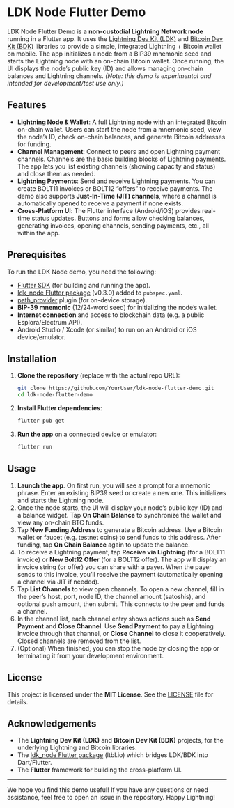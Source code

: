 # LDK Node Flutter Demo

LDK Node Flutter Demo is a **non-custodial Lightning Network node** running in a Flutter app. It uses the [Lightning Dev Kit (LDK)](https://lightningdevkit.org/) and [Bitcoin Dev Kit (BDK)](https://bitcoindevkit.org/) libraries to provide a simple, integrated Lightning + Bitcoin wallet on mobile. The app initializes a node from a BIP39 mnemonic seed and starts the Lightning node with an on-chain Bitcoin wallet. Once running, the UI displays the node’s public key (ID) and allows managing on-chain balances and Lightning channels. *(Note: this demo is experimental and intended for development/test use only.)*

## Features

- **Lightning Node & Wallet**: A full Lightning node with an integrated Bitcoin on-chain wallet. Users can start the node from a mnemonic seed, view the node’s ID, check on-chain balances, and generate Bitcoin addresses for funding.
- **Channel Management**: Connect to peers and open Lightning payment channels. Channels are the basic building blocks of Lightning payments. The app lets you list existing channels (showing capacity and status) and close them as needed.
- **Lightning Payments**: Send and receive Lightning payments. You can create BOLT11 invoices or BOLT12 “offers” to receive payments. The demo also supports **Just-In-Time (JIT) channels**, where a channel is automatically opened to receive a payment if none exists.
- **Cross-Platform UI**: The Flutter interface (Android/iOS) provides real-time status updates. Buttons and forms allow checking balances, generating invoices, opening channels, sending payments, etc., all within the app.

## Prerequisites

To run the LDK Node demo, you need the following:

- [Flutter SDK](https://flutter.dev/) (for building and running the app).
- [ldk_node Flutter package](https://pub.dev/packages/ldk_node) (v0.3.0) added to `pubspec.yaml`.
- [path_provider](https://pub.dev/packages/path_provider) plugin (for on-device storage).
- **BIP-39 mnemonic** (12/24-word seed) for initializing the node’s wallet.
- **Internet connection** and access to blockchain data (e.g. a public Esplora/Electrum API).
- Android Studio / Xcode (or similar) to run on an Android or iOS device/emulator.

## Installation

1. **Clone the repository** (replace with the actual repo URL):
    ```sh
    git clone https://github.com/YourUser/ldk-node-flutter-demo.git
    cd ldk-node-flutter-demo
    ```
2. **Install Flutter dependencies**:
    ```sh
    flutter pub get
    ```
3. **Run the app** on a connected device or emulator:
    ```sh
    flutter run
    ```

## Usage

1. **Launch the app**. On first run, you will see a prompt for a mnemonic phrase. Enter an existing BIP39 seed or create a new one. This initializes and starts the Lightning node.
2. Once the node starts, the UI will display your node’s public key (ID) and a balance widget. Tap **On Chain Balance** to synchronize the wallet and view any on-chain BTC funds.
3. Tap **New Funding Address** to generate a Bitcoin address. Use a Bitcoin wallet or faucet (e.g. testnet coins) to send funds to this address. After funding, tap **On Chain Balance** again to update the balance.
4. To receive a Lightning payment, tap **Receive via Lightning** (for a BOLT11 invoice) or **New Bolt12 Offer** (for a BOLT12 offer). The app will display an invoice string (or offer) you can share with a payer. When the payer sends to this invoice, you’ll receive the payment (automatically opening a channel via JIT if needed).
5. Tap **List Channels** to view open channels. To open a new channel, fill in the peer’s host, port, node ID, the channel amount (satoshis), and optional push amount, then submit. This connects to the peer and funds a channel.
6. In the channel list, each channel entry shows actions such as **Send Payment** and **Close Channel**. Use **Send Payment** to pay a Lightning invoice through that channel, or **Close Channel** to close it cooperatively. Closed channels are removed from the list.
7. (Optional) When finished, you can stop the node by closing the app or terminating it from your development environment.

## License

This project is licensed under the **MIT License**. See the [LICENSE](https://opensource.org/licenses/MIT) file for details.

## Acknowledgements

- The **Lightning Dev Kit (LDK)** and **Bitcoin Dev Kit (BDK)** projects, for the underlying Lightning and Bitcoin libraries.
- The [ldk_node Flutter package](https://pub.dev/packages/ldk_node) (ltbl.io) which bridges LDK/BDK into Dart/Flutter.
- The **Flutter** framework for building the cross-platform UI.

---

We hope you find this demo useful! If you have any questions or need assistance, feel free to open an issue in the repository. Happy Lightning!
